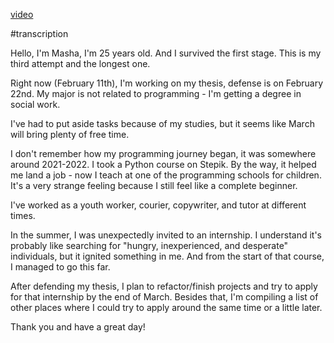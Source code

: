 [video](https://youtu.be/U_wjeSfIzCo)

#transcription

Hello, I'm Masha, I'm 25 years old. And I survived the first stage. This is my third attempt and the longest one.

Right now (February 11th), I'm working on my thesis, defense is on February 22nd. My major is not related to programming - I'm getting a degree in social work.

I've had to put aside tasks because of my studies, but it seems like March will bring plenty of free time.

I don't remember how my programming journey began, it was somewhere around 2021-2022. I took a Python course on Stepik. By the way, it helped me land a job - now I teach at one of the programming schools for children. It's a very strange feeling because I still feel like a complete beginner.

I've worked as a youth worker, courier, copywriter, and tutor at different times.

In the summer, I was unexpectedly invited to an internship. I understand it's probably like searching for "hungry, inexperienced, and desperate" individuals, but it ignited something in me. And from the start of that course, I managed to go this far.

After defending my thesis, I plan to refactor/finish projects and try to apply for that internship by the end of March. Besides that, I'm compiling a list of other places where I could try to apply around the same time or a little later.

Thank you and have a great day!